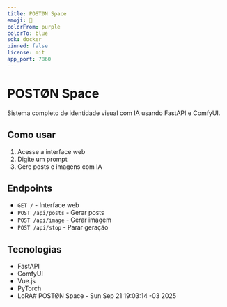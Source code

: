 ```yaml
---
title: POSTØN Space
emoji: 🚀
colorFrom: purple
colorTo: blue
sdk: docker
pinned: false
license: mit
app_port: 7860
---
```


# POSTØN Space

Sistema completo de identidade visual com IA usando FastAPI e ComfyUI.

## Como usar

1. Acesse a interface web
2. Digite um prompt
3. Gere posts e imagens com IA

## Endpoints

- `GET /` - Interface web
- `POST /api/posts` - Gerar posts
- `POST /api/image` - Gerar imagem
- `POST /api/stop` - Parar geração

## Tecnologias

- FastAPI
- ComfyUI
- Vue.js
- PyTorch
- LoRA# POSTØN Space - Sun Sep 21 19:03:14 -03 2025
